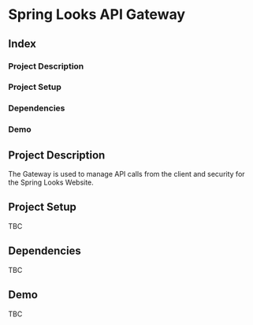 # Spring Looks API Gateway

## Index

### Project Description
### Project Setup
### Dependencies
### Demo

## Project Description
The Gateway is used to manage API calls from the client and security for the Spring Looks Website.

## Project Setup
TBC

## Dependencies
TBC

## Demo
TBC